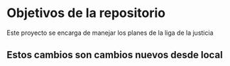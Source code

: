 # Objetivos de la repositorio

Este proyecto se encarga de manejar los planes de la liga de la justicia


## Estos cambios son cambios nuevos desde local




